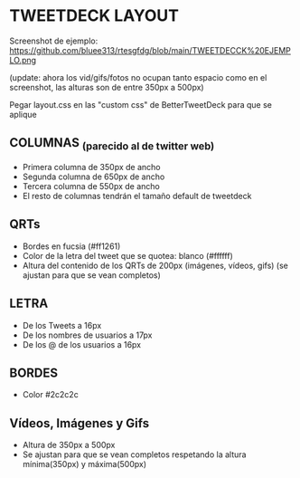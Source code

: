 # TWEETDECK LAYOUT

Screenshot de ejemplo: https://github.com/bluee313/rtesgfdg/blob/main/TWEETDECCK%20EJEMPLO.png 

(update: ahora los vid/gifs/fotos no ocupan tanto espacio como en el screenshot, las alturas son de entre 350px a 500px)

Pegar layout.css en las "custom css" de BetterTweetDeck para que se aplique

## COLUMNAS <sub> (parecido al de twitter web) </sub>
- Primera columna de 350px de ancho
- Segunda columna de 650px de ancho
- Tercera columna de 550px de ancho
- El resto de columnas tendrán el tamaño default de tweetdeck

## QRTs
- Bordes en fucsia (#ff1261)
- Color de la letra del tweet que se quotea: blanco (#ffffff)
- Altura del contenido de los QRTs de 200px (imágenes, vídeos, gifs) (se ajustan para que se vean completos)

## LETRA
- De los Tweets a 16px
- De los nombres de usuarios a 17px
- De los @ de los usuarios a 16px

## BORDES
- Color #2c2c2c

## Vídeos, Imágenes y Gifs
- Altura de 350px a 500px
- Se ajustan para que se vean completos respetando la altura mínima(350px) y máxima(500px)
